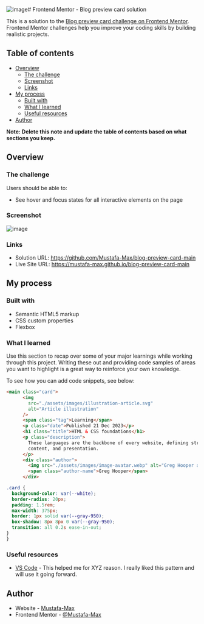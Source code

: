 ![image](https://github.com/user-attachments/assets/708a7766-84e7-44f8-8fb2-4ab58f9d4d31)# Frontend Mentor - Blog preview card solution

This is a solution to the [Blog preview card challenge on Frontend Mentor](https://www.frontendmentor.io/challenges/blog-preview-card-ckPaj01IcS). Frontend Mentor challenges help you improve your coding skills by building realistic projects. 

## Table of contents

- [Overview](#overview)
  - [The challenge](#the-challenge)
  - [Screenshot](#screenshot)
  - [Links](#links)
- [My process](#my-process)
  - [Built with](#built-with)
  - [What I learned](#what-i-learned)
  - [Useful resources](#useful-resources)
- [Author](#author)

**Note: Delete this note and update the table of contents based on what sections you keep.**

## Overview

### The challenge

Users should be able to:

- See hover and focus states for all interactive elements on the page

### Screenshot

![image](https://github.com/user-attachments/assets/b9bd4180-95ad-48a1-aee2-a7851e4ceaf7)

### Links

- Solution URL: https://github.com/Mustafa-Max/blog-preview-card-main
- Live Site URL: https://mustafa-max.github.io/blog-preview-card-main

## My process

### Built with

- Semantic HTML5 markup
- CSS custom properties
- Flexbox

### What I learned

Use this section to recap over some of your major learnings while working through this project. Writing these out and providing code samples of areas you want to highlight is a great way to reinforce your own knowledge.

To see how you can add code snippets, see below:

```html
<main class="card">
      <img
        src="./assets/images/illustration-article.svg"
        alt="Article illustration"
      />
      <span class="tag">Learning</span>
      <p class="date">Published 21 Dec 2023</p>
      <h1 class="title">HTML & CSS foundations</h1>
      <p class="description">
        These languages are the backbone of every website, defining structure,
        content, and presentation.
      </p>
      <div class="author">
        <img src="./assets/images/image-avatar.webp" alt="Greg Hooper avatar" />
        <span class="author-name">Greg Hooper</span>
      </div>
```
```css
.card {
  background-color: var(--white);
  border-radius: 20px;
  padding: 1.5rem;
  max-width: 375px;
  border: 1px solid var(--gray-950);
  box-shadow: 8px 8px 0 var(--gray-950);
  transition: all 0.2s ease-in-out;
}
}
```

### Useful resources

- [VS Code](https://code.visualstudio.com/) - This helped me for XYZ reason. I really liked this pattern and will use it going forward.

## Author

- Website - [Mustafa-Max](https://github.com/Mustafa-Max)
- Frontend Mentor - [@Mustafa-Max](https://www.frontendmentor.io/profile/Mustafa-Max)
